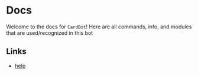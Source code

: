 # Docs
Welcome to the docs for `CardBot`! Here are all commands, info, and modules that are used/recognized in this bot

## Links
* [help](https://github.com/ZippyMagician/CardBot/tree/master/docs/commands)
